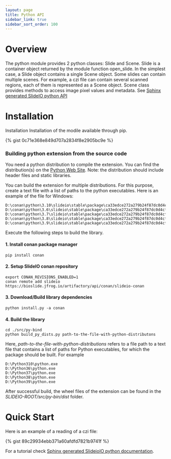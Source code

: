 ```yaml
---
layout: page
title: Python API
sidebar_link: true
sidebar_sort_order: 100
---
```

# Overview
The python module provides 2 python classes: Slide and Scene. Slide is a container object returned by the module function open_slide. In the simplest case, a Slide object contains a single Scene object. Some slides can contain multiple scenes. For example, a czi file can contain several scanned regions, each of them is represented as a Scene object. Scene class provides methods to access image pixel values and metadata.
See [Sphinx generated SlideIO python API](https://booritas.github.io/slideio/sphinx/)

# Installation

Installation
Installation of the modile available through pip.

{% gist 0c71e368e849d707a2834f8e2905bc9e %}

### Building python extension from the source code

You need a python distribution to compile the extension. You can find the distribution(s) on the [Python Web Site](https://www.python.org/downloads/). 
Note: the distribution should include header files and static libraries. 

You can build the extension for multiple distributions. For this purpose, create a text file with a list of paths to the python executables. Here is an example of the file for Windows:
```
D:\conan\python\3.10\slideio\stable\package\ca33edce272a279b24f87dc0d4cf5bbdcffbc187\Python310\python.exe
D:\conan\python\3.6\slideio\stable\package\ca33edce272a279b24f87dc0d4cf5bbdcffbc187\Python36\python.exe
D:\conan\python\3.7\slideio\stable\package\ca33edce272a279b24f87dc0d4cf5bbdcffbc187\Python37\python.exe
D:\conan\python\3.8\slideio\stable\package\ca33edce272a279b24f87dc0d4cf5bbdcffbc187\Python38\python.exe
D:\conan\python\3.9\slideio\stable\package\ca33edce272a279b24f87dc0d4cf5bbdcffbc187\Python39\python.exe
```

Execute the following steps to build the library.
#### 1. Install conan package manager
```
pip install conan
```
#### 2. Setup SlideIO conan repository
```
export CONAN_REVISIONS_ENABLED=1
conan remote add slideio https://bioslide.jfrog.io/artifactory/api/conan/slideio-conan
```
#### 3. Download/Build library dependencies
```
python install.py -a conan
```
#### 4. Build the library
```
cd ./src/py-bind
python build_py_dists.py path-to-the-file-with-python-distributons
```
Here, *path-to-the-file-with-python-distributions* refers to a file path to a text file that contains a list of paths for Python executables, for which the package should be built. For example
```
D:\Python310\python.exe
D:\Python36\python.exe
D:\Python37\python.exe
D:\Python38\python.exe
D:\Python39\python.exe
```
After successful build, the wheel files of the extension can be found in the *SLIDEIO-ROOT/src/py-bin/dist* folder.

# Quick Start

Here is an example of a reading of a czi file:

{% gist 89c29934ebb371a60afdfd7821b9741f %}

For a tutorial check [Sphinx generated SlideioIO python documentation](https://booritas.github.io/slideio/sphinx/).
